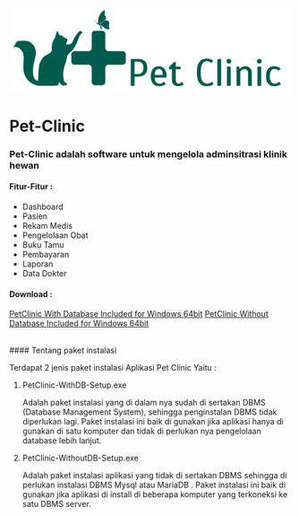 ![Pet Clinic Logo](https://github.com/adioihsan/Pet-Clinic/blob/main/src/main/resources/com/pet/clinic/images/LogopetGreen.png)
# Pet-Clinic  
### Pet-Clinic adalah software untuk mengelola adminsitrasi klinik hewan
#### Fitur-Fitur :  
  <ul>
  <li>Dashboard</li>
  <li>Pasien</li>
  <li>Rekam Medis</li>
  <li>Pengelolaan Obat</li>
  <li>Buku Tamu</li>
  <li>Pembayaran</li>
  <li>Laporan</li>
  <li>Data Dokter</li>
  </ul>  

#### Download :  
[PetClinic With Database Included for Windows 64bit](https://drive.google.com/file/d/19x67VHGTue7fLP19qupN54R4Ri1IdlQi/view?usp=sharings) 
[PetClinic Without Database Included for Windows 64bit](https://drive.google.com/file/d/1_A1IJGDHUbALnl4En0tJQhFgMU0kqALM/view?usp=sharing) 

<br>
#### Tentang paket instalasi
<p>Terdapat 2 jenis paket instalasi Aplikasi Pet Clinic Yaitu :</p>
<ol>
  <li>PetClinic-WithDB-Setup.exe</li>
  <p>Adalah paket instalasi yang di dalam nya sudah di sertakan DBMS (Database Management System), sehingga penginstalan DBMS tidak diperlukan lagi. Paket instalasi ini baik di gunakan jika aplikasi hanya di gunakan di satu komputer dan tidak di perlukan nya pengelolaan database lebih lanjut. </p>
  <li>PetClinic-WithoutDB-Setup.exe</li>
<p>Adalah paket instalasi aplikasi yang tidak di sertakan DBMS sehingga di perlukan instalasi DBMS Mysql atau MariaDB . Paket instalasi ini baik di gunakan jika aplikasi  di install di  beberapa komputer yang terkoneksi ke satu DBMS server.</p>
</ol>
